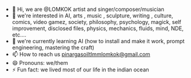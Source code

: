 - 👋 Hi, we are @LOMKOK artist and singer/composer/musician
- 👀 we're interested in AI, arts , music , sculpture, writing , culture, comics, video gamez, society, philosophy, psychology, magick, self improvement, disclosed files, physics, mechanics, fluids, mind, NDE, etc....
- 🌱 we're currently learning AI (how to install and make it work, prompt engineering, mastering the craft)
- 📫 How to reach us pinargasoiltlmmlomkok@gmail.com
- 😄 Pronouns: we/them
- ⚡ Fun fact: we lived most of our life in the indian ocean

<!---
LOMKOK/LOMKOK is a ✨ special ✨ repository because its `README.md` (this file) appears on your GitHub profile.
You can click the Preview link to take a look at your changes.
--->

